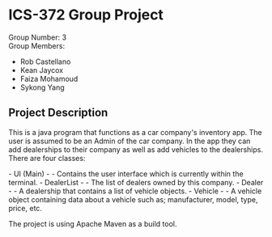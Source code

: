 # ICS-372 Group Project 
Group Number: 3 <br/>
Group Members:
- Rob Castellano
- Kean Jaycox
- Faiza Mohamoud
- Sykong Yang

## Project Description
<p>This is a java program that functions as a car company's inventory app. The user is assumed to be an Admin of the car company. In the app they can add dealerships
to their company as well as add vehicles to the dealerships. There are four classes:</p>
- UI (Main)
- - Contains the user interface which is currently within the terminal.
- DealerList
- - The list of dealers owned by this company.
- Dealer
- - A dealership that contains a list of vehicle objects.
- Vehicle
- - A vehicle object containing data about a vehicle such as; manufacturer, model, type, price, etc.

The project is using Apache Maven as a build tool.